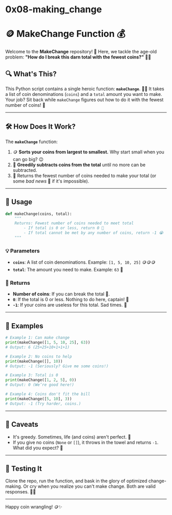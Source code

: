 # 0x08-making_change
# 🪙 **MakeChange Function** 💰

Welcome to the **MakeChange** repository! 🎉 Here, we tackle the age-old problem: **"How do I break this darn total with the fewest coins?"** 🤔💸

## 🔍 **What's This?**
This Python script contains a single heroic function: **`makeChange`**. 🦸‍♂️ It takes a list of coin denominations (`coins`) and a `total` amount you want to make. Your job? Sit back while `makeChange` figures out how to do it with the fewest number of coins! 🙌

---

## 🛠 **How Does It Work?**
The **`makeChange`** function:
1. 🪙 **Sorts your coins from largest to smallest.** Why start small when you can go big? 😉
2. 🧮 **Greedily subtracts coins from the total** until no more can be subtracted. 
3. 🎯 Returns the fewest number of coins needed to make your total (or some *bad news* 🫠 if it's impossible).

---

## 📜 **Usage**

```python
def makeChange(coins, total):
    """
    Returns: Fewest number of coins needed to meet total
        - If total is 0 or less, return 0 🥳
        - If total cannot be met by any number of coins, return -1 😭
    """
```

### 💡 **Parameters**
- **`coins`**: A list of coin denominations. Example: `[1, 5, 10, 25]` 🪙🪙🪙
- **`total`**: The amount you need to make. Example: `63` 🎯

### 🏁 **Returns**
- **Number of coins**: If you can break the total 💪.
- **`0`**: If the total is 0 or less. Nothing to do here, captain! 🚀
- **`-1`**: If your coins are useless for this total. Sad times. 🥀

---

## 🚨 **Examples**

```python
# Example 1: Can make change
print(makeChange([1, 5, 10, 25], 63)) 
# Output: 6 (25+25+10+1+1+1)

# Example 2: No coins to help
print(makeChange([], 10))
# Output: -1 (Seriously? Give me some coins!)

# Example 3: Total is 0
print(makeChange([1, 2, 5], 0))
# Output: 0 (We’re good here!)

# Example 4: Coins don't fit the bill
print(makeChange([5, 10], 3))
# Output: -1 (Try harder, coins.)
```

---

## 🤔 **Caveats**
- It's greedy. Sometimes, life (and coins) aren't perfect. 🥸
- If you give no coins (`None` or `[]`), it throws in the towel and returns `-1`. What did you expect? 🫠

---

## 🧪 **Testing It**
Clone the repo, run the function, and bask in the glory of optimized change-making. Or cry when you realize you can't make change. Both are valid responses. 🤷‍♂️

---

Happy coin wrangling! 🪙✨